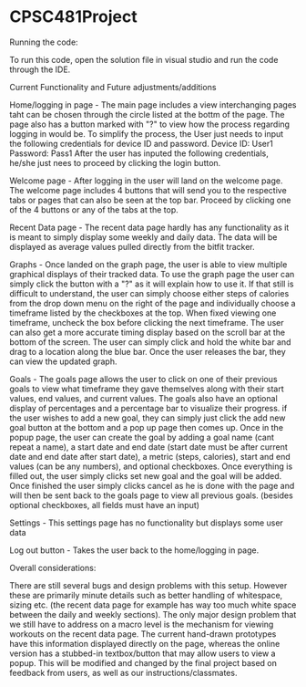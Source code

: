 # CPSC481Project


Running the code:

To run this code, open the solution file in visual studio and run the code through the IDE.

Current Functionality and Future adjustments/additions

Home/logging in page - The main page includes a view interchanging pages taht can be chosen through the circle listed at the bottm of the page. The page also has a button marked with "?" to view how the process regarding logging in would be. To simplify the process, the User just needs to input the following credentials for device ID and password.
Device ID: User1
Password: Pass1
After the user has inputed the following credentials, he/she just nees to proceed by clicking the login button.

Welcome page - After logging in the user will land on the welcome page. The welcome page includes 4 buttons that will send you to the respective tabs or pages that can also be seen at the top bar. Proceed by clicking one of the 4 buttons or any of the tabs at the top.

Recent Data page - The recent data page hardly has any functionality as it is meant to simply display some weekly and daily data. The data will be displayed as average values pulled directly from the bitfit tracker. 

Graphs - Once landed on the graph page, the user is able to view multiple graphical displays of their tracked data. To use the graph page the user can simply click the button with a "?" as it will explain how to use it. If that still is difficult to understand, the user can simply choose either steps of calories from the drop down menu on the right of the page and individually choose a timeframe listed by the checkboxes at the top. When fixed viewing one timeframe, uncheck the box before clicking the next timeframe. The user can also get a more accurate timing display based on the scroll bar at the bottom of the screen. The user can simply click and hold the white bar and drag to a location along the blue bar. Once the user releases the bar, they can view the updated graph.

Goals - The goals page allows the user to click on one of their previous goals to view what timeframe they gave themselves along with their start values, end values, and current values. The goals also have an optional display of percentages and a percentage bar to visualize their progress. if the user wishes to add a new goal, they can simply just click the add new goal button at the bottom and a pop up page then comes up. Once in the popup page, the user can create the goal by adding a goal name (cant repeat a name), a start date and end date (start date must be after current date and end date after start date), a metric (steps, calories), start and end values (can be any numbers), and optional checkboxes. Once everything is filled out, the user simply clicks set new goal and the goal will be added. Once finished the user simply clicks cancel as he is done with the page and will then be sent back to the goals page to view all previous goals. (besides optional checkboxes, all fields must have an input)

Settings - This settings page has no functionality but displays some user data

Log out button - Takes the user back to the home/logging in page. 

Overall considerations:

There are still several bugs and design problems with this setup. However these are primarily minute details such as better handling of whitespace, sizing etc. (the recent data page for example has way too much white space between the daily and weekly sections). The only major design problem that we still have to address on a macro level is the mechanism for viewing workouts on the recent data page. The current hand-drawn prototypes have this information displayed directly on the page, whereas the online version has a stubbed-in textbox/button that may allow users to view a popup. This will be modified and changed by the final project based on feedback from users, as well as our instructions/classmates.
